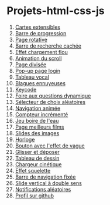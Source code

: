 # Projets-html-css-js

<ol>
  <li><a href="https://choupe-leo.github.io/projets-html-css-js/1-expanding-cards/index.html">Cartes extensibles</a></li>
  <li><a href="https://choupe-leo.github.io/projets-html-css-js/2-progeress-steps/index.html">Barre de progression</a></li>
  <li><a href="https://choupe-leo.github.io/projets-html-css-js/3-rotating-navigation/index.html">Page rotative</a></li>
  <li><a href="https://choupe-leo.github.io/projets-html-css-js/4-hidden-search/index.html">Barre de recherche cachée</a></li>
  <li><a href="https://choupe-leo.github.io/projets-html-css-js/5-blurring-loading/index.html">Effet chargement flou</a></li>
  <li><a href="https://choupe-leo.github.io/projets-html-css-js/6-scroll-animation/index.html">Animation du scroll</a></li>
  <li><a href="https://choupe-leo.github.io/projets-html-css-js/7-split-landing/index.html">Page divisée</a></li>
  <li><a href="https://choupe-leo.github.io/projets-html-css-js/8-form_wave/index.html">Pop-up page login</a></li>
  <li><a href="https://choupe-leo.github.io/projets-html-css-js/9-sound_board/index.html">Tableau vocal</a></li>
  <li><a href="https://choupe-leo.github.io/projets-html-css-js/10-daddy_jokes/index.html">Blagues ennuyeuses</a></li>
  <li><a href="https://choupe-leo.github.io/projets-html-css-js/11-key_code_event/index.html">Keycode</a></li>
  <li><a href="https://choupe-leo.github.io/projets-html-css-js/12-faq_collapse/index.html">Foire aux questions dynamique</a></li>
  <li><a href="https://choupe-leo.github.io/projets-html-css-js/13-random_choice_picker/index.html">Sélecteur de choix aléatoires</a></li>
  <li><a href="https://choupe-leo.github.io/projets-html-css-js/14-animated_navigation/index.html">Navigation animée</a></li>
  <li><a href="https://choupe-leo.github.io/projets-html-css-js/15-increment_counter/index.html">Compteur incrémenté</a></li>
  <li><a href="https://choupe-leo.github.io/projets-html-css-js/16-drink_water/index.html">Jeu boire de l'eau</a></li>
  <li><a href="https://choupe-leo.github.io/projets-html-css-js/17-movie_app/index.html">Page meilleurs films</a></li>
  <li><a href="https://choupe-leo.github.io/projets-html-css-js/18-background_slider/index.html">Slides des images</a></li>
  <li><a href="https://choupe-leo.github.io/projets-html-css-js/19-theme_clock/index.html">Horloge</a></li>
  <li><a href="https://choupe-leo.github.io/projets-html-css-js/20-button_ripple_effect/index.html">Bouton avec l'effet de vague</a></li>
  <li><a href="https://choupe-leo.github.io/projets-html-css-js/21-drag_n_drop/index.html">Glisser et déposer</a></li>
  <li><a href="https://choupe-leo.github.io/projets-html-css-js/22-drawing_app/index.html">Tableau de dessin</a></li>
  <li><a href="https://choupe-leo.github.io/projets-html-css-js/23-kienetic_loader/index.html">Chargeur cinétique</a></li>
  <li><a href="https://choupe-leo.github.io/projets-html-css-js/24-effect_squelette/index.html">Effet squelette</a></li>
  <li><a href="https://choupe-leo.github.io/projets-html-css-js/25-sticky_navbar/index.html">Barre de navigation fixée</a></li>
  <li><a href="https://choupe-leo.github.io/projets-html-css-js/26-double_vertical_slider/index.html">Slide vertical à double sens</a></li>
  <li><a href="https://choupe-leo.github.io/projets-html-css-js/27-random_notification/index.html">Notifications aléatoires</a></li>
  <li><a href="https://choupe-leo.github.io/projets-html-css-js/28-github_profile/index.html">Profil sur github</a></li>
  
</ol>
